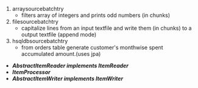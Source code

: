 1. arraysourcebatchtry
	- filters array of integers and prints odd numbers (in chunks)
2. filesourcebatchtry
	- capitalize lines from an input textfile and write them (in chunks) to a output textfile (append mode)
3. hsqldbsourcebatchtry
	- from orders table generate customer's monthwise spent accumulated amount.(uses jpa)


* <b><i>AbstractItemReader implements ItemReader</i></b>
* <b><i>ItemProcessor</i></b>
* <b><i>AbstractItemWriter implements ItemWriter</i></b>